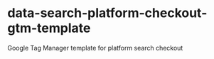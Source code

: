 # data-search-platform-checkout-gtm-template
Google Tag Manager template for platform search checkout
